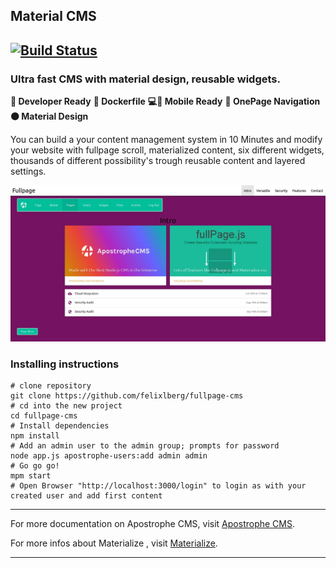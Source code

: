 ## Material CMS

[![Build Status](https://travis-ci.org/felixlberg/fullpage-cms.svg?branch=master)](https://travis-ci.org/felixlberg/fullpage-cms)
----

### Ultra fast CMS with material design, reusable widgets.

**🧠 Developer Ready**
**🐳 Dockerfile**
**💻📲 Mobile Ready**
**🔖 OnePage Navigation**
**⚫️ Material Design**

You can build a your content management system in 10 Minutes and modify your website with fullpage scroll, materialized content, six different widgets, thousands of different possibility's trough reusable content and layered settings.

![Screenshot](screenshot.jpg)

### Installing instructions

````
# clone repository
git clone https://github.com/felixlberg/fullpage-cms
# cd into the new project
cd fullpage-cms
# Install dependencies
npm install
# Add an admin user to the admin group; prompts for password
node app.js apostrophe-users:add admin admin
# Go go go!
mpm start
# Open Browser "http://localhost:3000/login" to login as with your created user and add first content
````

----

For more documentation on Apostrophe CMS, visit [Apostrophe CMS](http://apostrophecms.com).

For more infos about Materialize , visit [Materialize](https://materializecss.com/).

----
